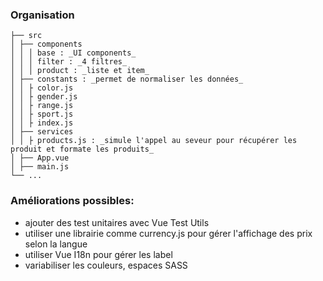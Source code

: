 ### Organisation

```
├── src
│ ├── components
│ │ │ base : _UI components_
│ │ │ filter : _4 filtres_
│ │ │ product : _liste et item_
│ ├── constants : _permet de normaliser les données_
│ │ ├ color.js
│ │ ├ gender.js
│ │ ├ range.js
│ │ ├ sport.js
│ │ ├ index.js
│ ├── services
│ │ ├ products.js : _simule l'appel au seveur pour récupérer les produit et formate les produits_
│ ├── App.vue
│ ├── main.js
└── ...
```

### Améliorations possibles:

- ajouter des test unitaires avec Vue Test Utils
- utiliser une librairie comme currency.js pour gérer l'affichage des prix selon la langue
- utiliser Vue I18n pour gérer les label
- variabiliser les couleurs, espaces SASS
